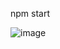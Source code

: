 npm start

![image](https://github.com/user-attachments/assets/6f7823d4-d87b-4630-8e31-d6426ea02c15)
